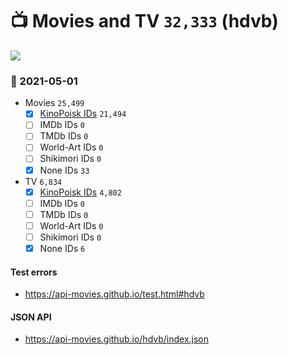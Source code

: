 # :tv: Movies and TV `32,333` (hdvb)

<a href="https://API-Movies.github.io"><img src="https://API-Movies.github.io/banner.png?cache"></a>

### :date: 2021-05-01
- Movies `25,499`
  - [x] <a href="https://API-Movies.github.io/hdvb/movie_kinopoisk_ids.json">KinoPoisk IDs</a> `21,494`
  - [ ] IMDb IDs `0`
  - [ ] TMDb IDs `0`
  - [ ] World-Art IDs `0`
  - [ ] Shikimori IDs `0`
  - [x] None IDs `33`
- TV `6,834`
  - [x] <a href="https://API-Movies.github.io/hdvb/tv_kinopoisk_ids.json">KinoPoisk IDs</a> `4,802`
  - [ ] IMDb IDs `0`
  - [ ] TMDb IDs `0`
  - [ ] World-Art IDs `0`
  - [ ] Shikimori IDs `0`
  - [x] None IDs `6`
#### Test errors
- <a href='https://api-movies.github.io/test.html#hdvb'>https://api-movies.github.io/test.html#hdvb</a>
#### JSON API
- <a href='https://api-movies.github.io/hdvb/index.json'>https://api-movies.github.io/hdvb/index.json</a>
